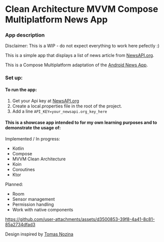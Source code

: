 # Clean Architecture MVVM Compose Multiplatform News App

### App description

Disclaimer: This is a WIP - do not expect everything to work here pefectly :) 

This is a simple app that displays a list of news article from [NewsAPI.org](https://newsapi.org/).

This is a Compose Multiplatform adaptation of the [Android News App](https://github.com/nsmirosh/NewsApp). 

### Set up:

#### To run the app:
1. Get your Api key at [NewsAPI.org](https://newsapi.org/)
2. Create a local.properties file in the root of the project.
3. Add a line `API_KEY=your_newsapi.org_key_here`

#### This is a showcase app intended to for my own learning purposes and to demonstrate the usage of:

Implemented / In progress:
- Kotlin
- Compose
- MVVM Clean Architecture
- Koin
- Coroutines
- Ktor

Planned: 
- Room
- Sensor management
- Permission handling
- Work with native components


https://github.com/user-attachments/assets/d3500853-39f8-4a41-8c81-85a2734dfad3


Design inspired by [Tomas Nozina](https://dribbble.com/shots/15246621-Denn-k-N-News-App)
